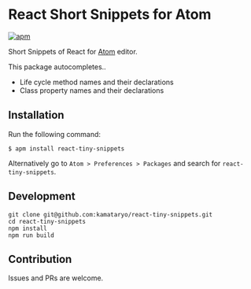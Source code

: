 # React Short Snippets for Atom

[![apm](https://img.shields.io/apm/v/react-tiny-snippets.svg)](https://atom.io/packages/react-tiny-snippets)

Short Snippets of React for [Atom](https://atom.io/) editor.

This package autocompletes..
- Life cycle method names and their declarations
- Class property names and their declarations

## Installation

Run the following command:

```shell
$ apm install react-tiny-snippets
```

Alternatively go to `Atom > Preferences > Packages` and search for `react-tiny-snippets`.

## Development

```shell
git clone git@github.com:kamataryo/react-tiny-snippets.git
cd react-tiny-snippets
npm install
npm run build
```

## Contribution

Issues and PRs are welcome.
